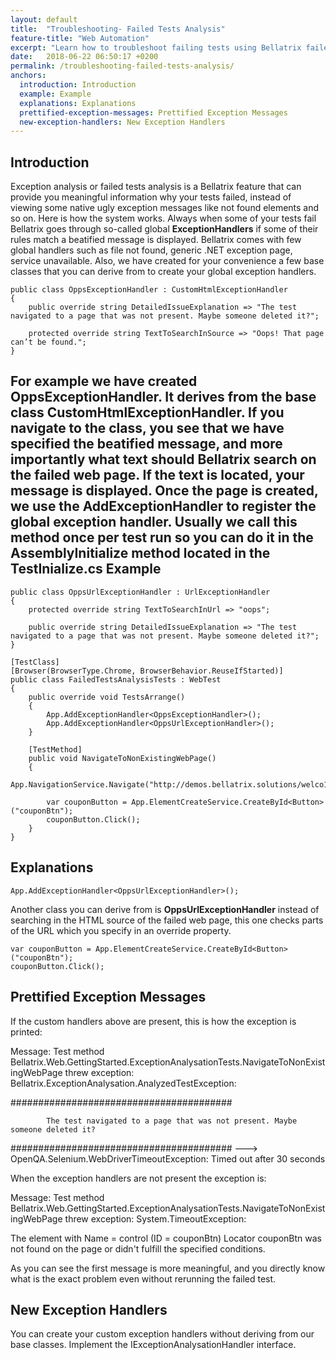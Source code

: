 ```yaml
---
layout: default
title:  "Troubleshooting- Failed Tests Analysis"
feature-title: "Web Automation"
excerpt: "Learn how to troubleshoot failing tests using Bellatrix failed tests analysis module."
date:   2018-06-22 06:50:17 +0200
permalink: /troubleshooting-failed-tests-analysis/
anchors:
  introduction: Introduction
  example: Example
  explanations: Explanations
  prettified-exception-messages: Prettified Exception Messages
  new-exception-handlers: New Exception Handlers
---
```

Introduction
------------
Exception analysis or failed tests analysis is a Bellatrix feature that can provide you meaningful information why your tests failed, instead of viewing some native ugly exception messages like not found elements and so on. Here is how the system works. Always when some of your tests fail Bellatrix goes through so-called global **ExceptionHandlers** if some of their rules match a beatified message is displayed. Bellatrix comes with few global handlers such as file not found, generic .NET exception page, service unavailable. Also, we have created for your convenience a few base classes that you can derive from to create your global exception handlers.
```
public class OppsExceptionHandler : CustomHtmlExceptionHandler
{
    public override string DetailedIssueExplanation => "The test navigated to a page that was not present. Maybe someone deleted it?";

    protected override string TextToSearchInSource => "Oops! That page can’t be found.";
}
```
 For example we have created **OppsExceptionHandler**. It derives from the base class **CustomHtmlExceptionHandler**. If you navigate to the class, you see that we have specified the beatified message, and more importantly what text should Bellatrix search on the failed web page. If the text is located, your message is displayed. Once the page is created, we use the **AddExceptionHandler** to register the global exception handler.
Usually we call this method once per test run so you can do it in the **AssemblyInitialize** method located in the **TestInialize**.cs
Example
-------
```
public class OppsUrlExceptionHandler : UrlExceptionHandler
{
    protected override string TextToSearchInUrl => "oops";

    public override string DetailedIssueExplanation => "The test navigated to a page that was not present. Maybe someone deleted it?";
}
```
```
[TestClass]
[Browser(BrowserType.Chrome, BrowserBehavior.ReuseIfStarted)]
public class FailedTestsAnalysisTests : WebTest
{
    public override void TestsArrange()
    {
        App.AddExceptionHandler<OppsExceptionHandler>();
        App.AddExceptionHandler<OppsUrlExceptionHandler>();
    }

    [TestMethod]
    public void NavigateToNonExistingWebPage()
    {
        App.NavigationService.Navigate("http://demos.bellatrix.solutions/welco1");

        var couponButton = App.ElementCreateService.CreateById<Button>("couponBtn");
        couponButton.Click();
    }
}
```
Explanations
------------
```
App.AddExceptionHandler<OppsUrlExceptionHandler>();
```
Another class you can derive from is **OppsUrlExceptionHandler** instead of searching in the HTML source of the failed web page, this one checks parts of the URL which you specify in an override property.
```
var couponButton = App.ElementCreateService.CreateById<Button>("couponBtn");
couponButton.Click();
```
Prettified Exception Messages
----------------------------------
If the custom handlers above are present, this is how the exception is printed:

Message: Test method Bellatrix.Web.GettingStarted.ExceptionAnalysationTests.NavigateToNonExistingWebPage threw exception:
Bellatrix.ExceptionAnalysation.AnalyzedTestException:

########################################

            The test navigated to a page that was not present. Maybe someone deleted it?

########################################
    ---> OpenQA.Selenium.WebDriverTimeoutException: Timed out after 30 seconds

When the exception handlers are not present the exception is:

Message: Test method Bellatrix.Web.GettingStarted.ExceptionAnalysationTests.NavigateToNonExistingWebPage threw exception:
System.TimeoutException:

The element with Name = control (ID = couponBtn) Locator couponBtn was not found on the page or didn't fulfill the specified conditions.

As you can see the first message is more meaningful, and you directly know what is the exact problem even without rerunning the failed test.

New Exception Handlers
----------------------
You can create your custom exception handlers without deriving from our base classes. Implement the IExceptionAnalysationHandler interface.